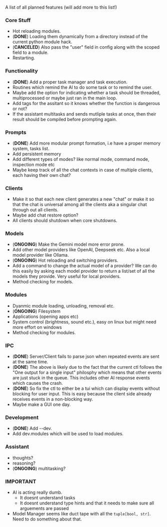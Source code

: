 A list of all planned features (will add more to this list!)

### Core Stuff

+ Hot reloading modules.
+ (**DONE**) Loading them dynamically from a directory instead of the current python module hack.
+ (**CANCELED**) Also pass the "user" field in config along with the scoped field to a module.
+ Restarting.


### Functionality

+ (**DONE**) Add a proper task manager and task execution.
+ Routines which remind the AI to do some task or to remind the user.
+ Maybe add the option for indicating whether a task should be threaded, multiprocessed or maybe just ran in the main loop.
+ Add tags for the assitant so it knows whether the function is dangerous or not?
+ If the assistant multitasks and sends mutliple tasks at once, then their result should be compiled before prompting again.


### Prompts

+ (**DONE**) Add more modular prompt formation, i.e have a proper memory system, tasks list.
+ Add persistent memory
+ Add different types of modes? like normal mode, command mode, inspection mode etc
+ Maybe keep track of all the chat contexts in case of multiple clients, each having their own chat?

### Clients

+ Make it so that each new client generates a new "chat" or make it so that the chat is universal among all the clients aka a singular chat through out all clients.
+ Maybe add chat restore option?
+ All clients should shutdown when core shutdowns.


### Models

+ (**ONGOING**) Make the Gemini model more error prone.
+ Add other model providers like OpenAI, Deepseek etc. Also a local model provider like Ollama.
+ (**ONGOING**) Hot reloading and switching providers.
+ Add a command to change the actual model of a provider? We can do this easily by asking each model provider to return a list/set of all the models they provide. Very useful for local providers.
+ Method checking for models.

### Modules

+ Dyanmic module loading, unloading, removal etc.
+ (**ONGOING**) Filesystem
+ Applications (opening apps etc)
+ System control (brightness, sound etc.), easy on linux but might need more effort on windows
+ Method checking for modules.

### IPC

+ (**DONE**) Server/Client fails to parse json when repeated events are sent at the same time.
+ (**DONE**) The above is likely due to the fact that the current ctl follows the "One output for a single input" philosphy which means that other events are just stuck in the queue. This includes other AI response events which causes the crash.
+ (**DONE**) So fix the ctl to either be a tui which can display events without blocking for user input. This is easy because the client side already receives events in a non-blocking way.
+ Maybe make a GUI one day.

### Development

+ (**DONE**) Add --dev.
+ Add dev.modules which will be used to load modules.

### Assistant

+ thoughts?
+ reasoning?
+ (**ONGOING**) multitasking?


### IMPORTANT

+ AI is acting really dumb.
	+ It doesnt understand tasks
	+ It doesnt understand type hints and that it needs to make sure all arguements are passed
+ Model Manager seems like duct tape with all the `tuple[bool, str]`. Need to do something about that.